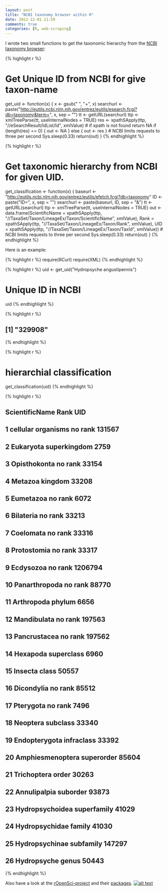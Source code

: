 ```yaml
---
layout: post
title: "NCBI taxonomy browser within R"
date: 2012-12-01 21:59
comments: true
categories: [R, web-scraping]
---
```



I wrote two small functions to get the taxonomic hierarchy from the [NCBI taxonomy browser](http://www.ncbi.nlm.nih.gov/Taxonomy/Browser/wwwtax.cgi):


{% highlight r %}
# Get Unique ID from NCBI for give taxon-name
get_uid <- function(x) {
    x <- gsub(" ", "+", x)
    searchurl <- paste("http://eutils.ncbi.nlm.nih.gov/entrez/eutils/esearch.fcgi?db=taxonomy&term=", 
        x, sep = "")
    tt <- getURL(searchurl)
    ttp <- xmlTreeParse(tt, useInternalNodes = TRUE)
    res <- xpathSApply(ttp, "//eSearchResult/IdList/Id", xmlValue)
    # if xpath is not found return NA
    if (length(res) == 0) {
        out <- NA
    } else {
        out <- res
    }
    # NCBI limits requests to three per second
    Sys.sleep(0.33)
    return(out)
}
{% endhighlight %}



{% highlight r %}
# Get taxonomic hierarchy from NCBI for given UID.
get_classification <- function(x) {
    baseurl <- "http://eutils.ncbi.nlm.nih.gov/entrez/eutils/efetch.fcgi?db=taxonomy"
    ID <- paste("ID=", x, sep = "")
    searchurl <- paste(baseurl, ID, sep = "&")
    tt <- getURL(searchurl)
    ttp <- xmlTreeParse(tt, useInternalNodes = TRUE)
    out <- data.frame(ScientificName = xpathSApply(ttp, "//TaxaSet/Taxon/LineageEx/Taxon/ScientificName", 
        xmlValue), Rank = xpathSApply(ttp, "//TaxaSet/Taxon/LineageEx/Taxon/Rank", 
        xmlValue), UID = xpathSApply(ttp, "//TaxaSet/Taxon/LineageEx/Taxon/TaxId", 
        xmlValue))
    # NCBI limits requests to three per second
    Sys.sleep(0.33)
    return(out)
}
{% endhighlight %}


Here is an example: 

{% highlight r %}
require(RCurl)
require(XML)
{% endhighlight %}


{% highlight r %}
uid <- get_uid("Hydropsyche angustipennis")
# Unique ID in NCBI
uid
{% endhighlight %}

{% highlight r %}
## [1] "329908"
{% endhighlight %}

{% highlight r %}
# hierarchial classification
get_classification(uid)
{% endhighlight %}

{% highlight r %}
##        ScientificName         Rank     UID
## 1  cellular organisms      no rank  131567
## 2           Eukaryota superkingdom    2759
## 3        Opisthokonta      no rank   33154
## 4             Metazoa      kingdom   33208
## 5           Eumetazoa      no rank    6072
## 6           Bilateria      no rank   33213
## 7           Coelomata      no rank   33316
## 8         Protostomia      no rank   33317
## 9           Ecdysozoa      no rank 1206794
## 10      Panarthropoda      no rank   88770
## 11         Arthropoda       phylum    6656
## 12        Mandibulata      no rank  197563
## 13       Pancrustacea      no rank  197562
## 14           Hexapoda   superclass    6960
## 15            Insecta        class   50557
## 16         Dicondylia      no rank   85512
## 17          Pterygota      no rank    7496
## 18           Neoptera     subclass   33340
## 19      Endopterygota   infraclass   33392
## 20   Amphiesmenoptera   superorder   85604
## 21        Trichoptera        order   30263
## 22       Annulipalpia     suborder   93873
## 23    Hydropsychoidea  superfamily   41029
## 24     Hydropsychidae       family   41030
## 25     Hydropsychinae    subfamily  147297
## 26        Hydropsyche        genus   50443
{% endhighlight %}


Also have a look at the [rOpenSci-project](http://ropensci.org) and their [packages](https://github.com/ropensci).
[![alt text](http://assets.ropensci.org/media_kit/ropensci_main.png)](http://ropensci.org)